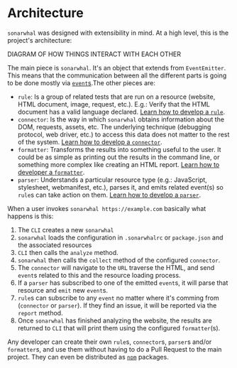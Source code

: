 # Architecture

`sonarwhal` was designed with extensibility in mind. At a high level, this is
the project's architecture:

DIAGRAM OF HOW THINGS INTERACT WITH EACH OTHER

The main piece is `sonarwhal`. It's an object that extends from `EventEmitter`.
This means that the communication between all the different parts is going to
be done mostly via [`event`s][events].The other pieces are:

* `rule`: Is a group of related tests that are run on a resource (website, HTML
  document, image, request, etc.). E.g.: Verify that the HTML document has a
  valid language declared. [Learn how to develop a `rule`][new rule].
* `connector`: Is the way in which `sonarwhal` obtains information about the
  DOM, requests, assets, etc. The underlying technique (debugging protocol, web
  driver, etc.) to access this data does not matter to the rest of the system.
  [Learn how to develop a `connector`][new connector].
* `formatter`: Transforms the results into something useful to the user. It
  could be as simple as printing out the results in the command line, or
  something more complex like creating an HTML report.
  [Learn how to developer a `formatter`][new formatter].
* `parser`: Understands a particular resource type (e.g.: JavaScript,
  stylesheet, webmanifest, etc.), parses it, and emits related event(s) so
  `rule`s can take action on them.
  [Learn how to develop a `parser`][new parser].

When a user invokes `sonarwhal https://example.com` basically what happens is
this:

1. The `CLI` creates a new `sonarwhal`
1. `sonarwhal` loads the configuration in `.sonarwhalrc` or
   `package.json` and the associated resources
1. `CLI` then calls the `analyze` method.
1. `sonarwhal` then calls the `collect` method of the configured `connector`.
1. The `connector` will navigate to the `URL` traverse the HTML, and send
   `event`s related to this and the resource loading process.
1. If a `parser` has subscribed to one of the emitted `event`s, it will parse
   that resource and `emit` new `event`s.
1. `rule`s can subscribe to any `event` no matter where it's comming from
   (`connector` or `parser`). If they find an issue, it will be reported via the
   `report` method.
1. Once `sonarwhal` has finished analyzing the website, the results are returned
   to `CLI` that will print them using the configured `formatter`(s).

Any developer can create their own `rule`s, `connector`s, `parser`s
and/or `formatter`s, and use them without having to do a Pull Request to
the main project. They can even be distributed as [`npm`][npm] packages.

<!-- Link labels: -->

[events]: ./events.md
[new connector]: ../how-to/connector.md
[new formatter]:../how-to/formatter.md
[new parser]: ../how-to/parser.md
[new rule]: ../how-to/rule.md
[npm]: https://www.npmjs.com/
[typescript]: https://www.typescriptlang.org/
